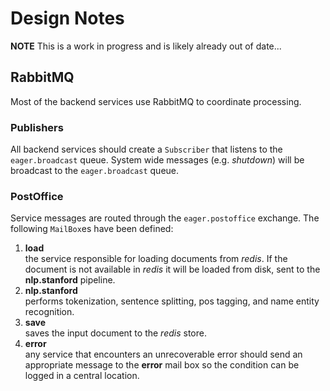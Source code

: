 # Design Notes

**NOTE** This is a work in progress and is likely already out of date...


## RabbitMQ

Most of the backend services use RabbitMQ to coordinate processing.

### Publishers

All backend services should create a `Subscriber` that listens to the `eager.broadcast` queue. System wide messages (e.g. *shutdown*) will be broadcast to the `eager.broadcast` queue.

### PostOffice

Service messages are routed through the `eager.postoffice` exchange.  The following `MailBox`es have been defined:

1. **load**<br/>the service responsible for loading documents from *redis*.  If the document is not available in *redis* it will be loaded from disk, sent to the **nlp.stanford** pipeline.
1. **nlp.stanford**<br/>performs tokenization, sentence splitting, pos tagging, and name entity recognition.
1. **save**<br/>saves the input document to the *redis* store.
1. **error**<br/>any service that encounters an unrecoverable error should send an appropriate message to the **error** mail box so the condition can be logged in a central location.
